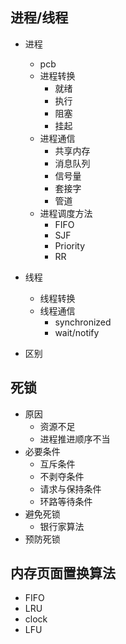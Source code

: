 ## 进程/线程 
- 进程 
    - pcb
    - 进程转换
        - 就绪  
        - 执行
        - 阻塞 
        - 挂起
    - 进程通信
        - 共享内存  
        - 消息队列  
        - 信号量  
        - 套接字 
        - 管道  
    - 进程调度方法  
        - FIFO
        - SJF
        - Priority
        - RR

- 线程
    - 线程转换
    - 线程通信  
        - synchronized  
        - wait/notify
- 区别


## 死锁 
- 原因  
    - 资源不足
    - 进程推进顺序不当  
- 必要条件  
    - 互斥条件  
    - 不剥夺条件  
    - 请求与保持条件  
    - 环路等待条件  
- 避免死锁
    - 银行家算法  
- 预防死锁  

## 内存页面置换算法  
- FIFO
- LRU
- clock
- LFU    
